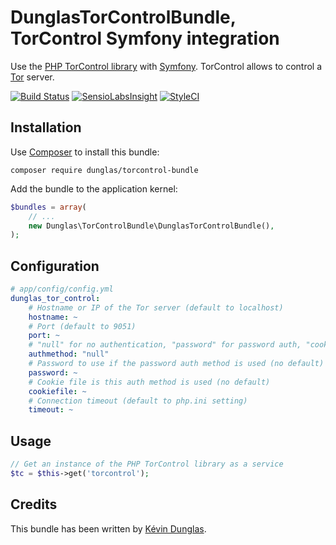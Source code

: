 DunglasTorControlBundle, TorControl Symfony integration
=======================================================

Use the [PHP TorControl library](http://dunglas.fr/2013/02/php-torcontrol-a-library-to-control-tor/) with [Symfony](http://symfony.com).
TorControl allows to control a [Tor](https://www.torproject.org/) server.

[![Build Status](https://travis-ci.org/dunglas/DunglasTorControlBundle.svg?branch=master)](https://travis-ci.org/dunglas/DunglasTorControlBundle)
[![SensioLabsInsight](https://insight.sensiolabs.com/projects/9a29e632-8500-4b48-92ee-d33595410d8b/mini.png)](https://insight.sensiolabs.com/projects/9a29e632-8500-4b48-92ee-d33595410d8b)
[![StyleCI](https://styleci.io/repos/8615630/shield?branch=master)](https://styleci.io/repos/8615630)

Installation
------------

Use [Composer](http://getcomposer.org/) to install this bundle:

    composer require dunglas/torcontrol-bundle

Add the bundle to the application kernel:

```php
$bundles = array(
    // ...
    new Dunglas\TorControlBundle\DunglasTorControlBundle(),
);
```

Configuration
-------------

```yaml
# app/config/config.yml
dunglas_tor_control:
    # Hostname or IP of the Tor server (default to localhost)
    hostname: ~
    # Port (default to 9051)
    port: ~
    # "null" for no authentication, "password" for password auth, "cookie" for cookie file auth (default to autodetect)
    authmethod: "null"
    # Password to use if the password auth method is used (no default)
    password: ~
    # Cookie file is this auth method is used (no default)
    cookiefile: ~
    # Connection timeout (default to php.ini setting)
    timeout: ~
```

Usage
-----

```php
// Get an instance of the PHP TorControl library as a service
$tc = $this->get('torcontrol');
```

Credits
-------

This bundle has been written by [Kévin Dunglas](http://dunglas.fr).
